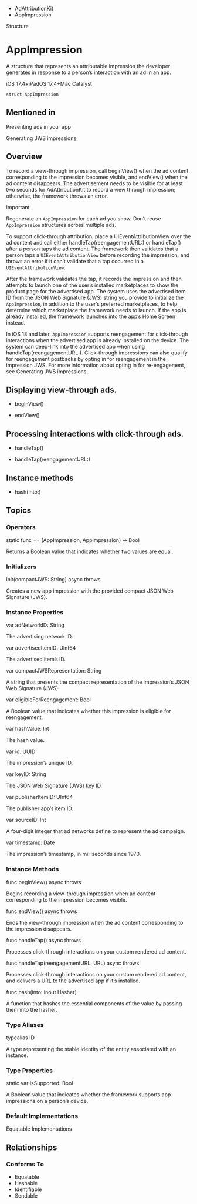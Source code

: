 

- AdAttributionKit
-  AppImpression 

Structure

# AppImpression

A structure that represents an attributable impression the developer generates in response to a person’s interaction with an ad in an app.

iOS 17.4+iPadOS 17.4+Mac Catalyst

``` source
struct AppImpression
```

## Mentioned in 

Presenting ads in your app

Generating JWS impressions

## Overview

To record a view-through impression, call beginView() when the ad content corresponding to the impression becomes visible, and endView() when the ad content disappears. The advertisement needs to be visible for at least two seconds for AdAttributionKit to record a view through impression; otherwise, the framework throws an error.

Important

Regenerate an `AppImpression` for each ad you show. Don’t reuse `AppImpression` structures across multiple ads.

To support click-through attribution, place a UIEventAttributionView over the ad content and call either handleTap(reengagementURL:) or handleTap() after a person taps the ad content. The framework then validates that a person taps a `UIEventAttributionView` before recording the impression, and throws an error if it can’t validate that a tap occurred in a `UIEventAttributionView`.

After the framework validates the tap, it records the impression and then attempts to launch one of the user’s installed marketplaces to show the product page for the advertised app. The system uses the advertised item ID from the JSON Web Signature (JWS) string you provide to initialize the `AppImpression`, in addition to the user’s preferred marketplaces, to help determine which marketplace the framework needs to launch. If the app is already installed, the framework launches into the app’s Home Screen instead.

In iOS 18 and later, `AppImpression` supports reengagement for click-through interactions when the advertised app is already installed on the device. The system can deep-link into the advertised app when using handleTap(reengagementURL:). Click-through impressions can also qualify for reengagement postbacks by opting in for reengagement in the impression JWS. For more information about opting in for re-engagement, see Generating JWS impressions.

## Displaying view-through ads.

- beginView()

- endView()

## Processing interactions with click-through ads.

- handleTap()

- handleTap(reengagementURL:)

## Instance methods

- hash(into:)

## Topics

### Operators

static func == (AppImpression, AppImpression) -> Bool

Returns a Boolean value that indicates whether two values are equal.

### Initializers

init(compactJWS: String) async throws

Creates a new app impression with the provided compact JSON Web Signature (JWS).

### Instance Properties

var adNetworkID: String

The advertising network ID.

var advertisedItemID: UInt64

The advertised item’s ID.

var compactJWSRepresentation: String

A string that presents the compact representation of the impression’s JSON Web Signature (JWS).

var eligibleForReengagement: Bool

A Boolean value that indicates whether this impression is eligible for reengagement.

var hashValue: Int

The hash value.

var id: UUID

The impression’s unique ID.

var keyID: String

The JSON Web Signature (JWS) key ID.

var publisherItemID: UInt64

The publisher app’s item ID.

var sourceID: Int

A four-digit integer that ad networks define to represent the ad campaign.

var timestamp: Date

The impression’s timestamp, in milliseconds since 1970.

### Instance Methods

func beginView() async throws

Begins recording a view-through impression when ad content corresponding to the impression becomes visible.

func endView() async throws

Ends the view-through impression when the ad content corresponding to the impression disappears.

func handleTap() async throws

Processes click-through interactions on your custom rendered ad content.

func handleTap(reengagementURL: URL) async throws

Processes click-through interactions on your custom rendered ad content, and delivers a URL to the advertised app if it’s installed.

func hash(into: inout Hasher)

A function that hashes the essential components of the value by passing them into the hasher.

### Type Aliases

typealias ID

A type representing the stable identity of the entity associated with an instance.

### Type Properties

static var isSupported: Bool

A Boolean value that indicates whether the framework supports app impressions on a person’s device.

### Default Implementations

Equatable Implementations

## Relationships

### Conforms To

- Equatable
- Hashable
- Identifiable
- Sendable


